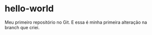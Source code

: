 # hello-world
Meu primeiro repositório no Git. 
E essa é minha primeira alteração na branch que criei.
